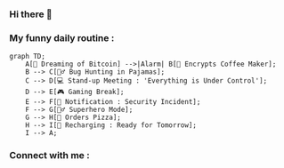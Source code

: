 ### Hi there 👋

<!--
**AC2002FR/AC2002FR** is a ✨ _special_ ✨ repository because its `README.md` (this file) appears on your GitHub profile.
-->

### My funny daily routine : 
```mermaid
graph TD;
    A[🛌 Dreaming of Bitcoin] -->|Alarm| B[🔐 Encrypts Coffee Maker];
    B --> C[🕵️‍♂️ Bug Hunting in Pajamas];
    C --> D[💻 Stand-up Meeting : 'Everything is Under Control'];
    D --> E[🎮 Gaming Break];
    E --> F[🔔 Notification : Security Incident];
    F --> G[🦸‍♂️ Superhero Mode];
    G --> H[🍕 Orders Pizza];
    H --> I[🛌 Recharging : Ready for Tomorrow];
    I --> A;
```


### Connect with me : 

